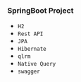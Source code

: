### SpringBoot Project
- `H2`
- `Rest API`
- `JPA`
- `Hibernate`
- `qlrm`
- `Native Query`
- `swagger`
